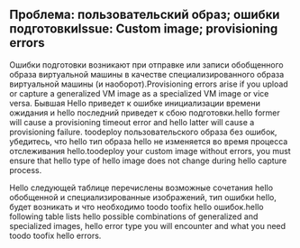 ## <a name="issue-custom-image-provisioning-errors"></a><span data-ttu-id="ca8ee-101">Проблема: пользовательский образ; ошибки подготовки</span><span class="sxs-lookup"><span data-stu-id="ca8ee-101">Issue: Custom image; provisioning errors</span></span>
<span data-ttu-id="ca8ee-102">Ошибки подготовки возникают при отправке или записи обобщенного образа виртуальной машины в качестве специализированного образа виртуальной машины (и наоборот).</span><span class="sxs-lookup"><span data-stu-id="ca8ee-102">Provisioning errors arise if you upload or capture a generalized VM image as a specialized VM image or vice versa.</span></span> <span data-ttu-id="ca8ee-103">Бывшая Hello приведет к ошибке инициализации времени ожидания и hello последний приведет к сбою подготовки.</span><span class="sxs-lookup"><span data-stu-id="ca8ee-103">hello former will cause a provisioning timeout error and hello latter will cause a provisioning failure.</span></span> <span data-ttu-id="ca8ee-104">toodeploy пользовательского образа без ошибок, убедитесь, что hello тип образа hello не изменяется во время процесса отслеживания hello.</span><span class="sxs-lookup"><span data-stu-id="ca8ee-104">toodeploy your custom image without errors, you must ensure that hello type of hello image does not change during hello capture process.</span></span>

<span data-ttu-id="ca8ee-105">Hello следующей таблице перечислены возможные сочетания hello обобщенной и специализированные изображений, тип ошибки hello, будет возникать и что необходимо toodo toofix hello ошибок.</span><span class="sxs-lookup"><span data-stu-id="ca8ee-105">hello following table lists hello possible combinations of generalized and specialized images, hello error type you will encounter and what you need toodo toofix hello errors.</span></span>

